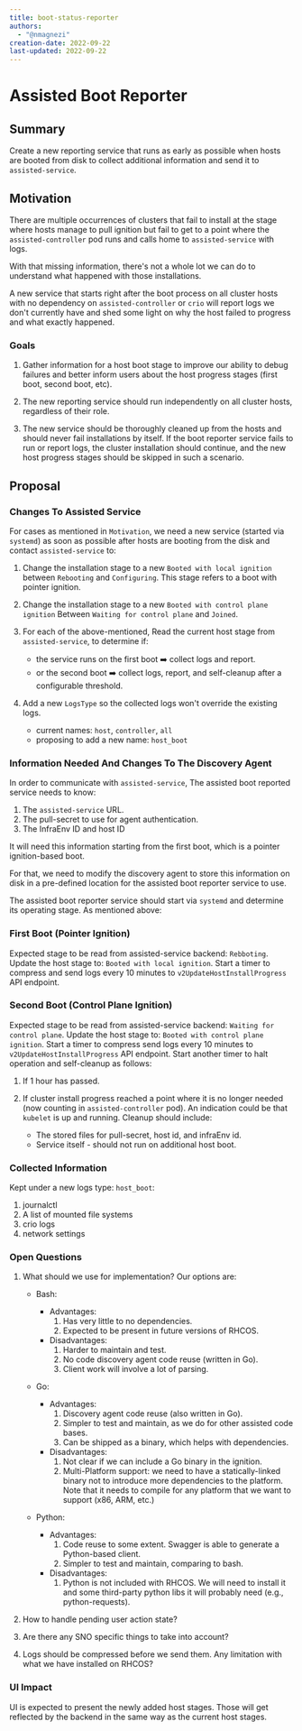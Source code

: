 ```yaml
---
title: boot-status-reporter
authors:
  - "@nmagnezi"
creation-date: 2022-09-22
last-updated: 2022-09-22
---
```


# Assisted Boot Reporter

## Summary

Create a new reporting service that runs as early as possible when hosts are booted from disk to collect additional 
information and send it to `assisted-service`.

## Motivation

There are multiple occurrences of clusters that fail to install at the stage where
hosts manage to pull ignition but fail to get to a point where the `assisted-controller`
pod runs and calls home to `assisted-service` with logs.

With that missing information, there's not a whole lot we can do to understand what
happened with those installations.

A new service that starts right after the boot process on all cluster hosts with no dependency on `assisted-controller`
or `crio` will report logs we don't currently have and shed some light on why the host failed to progress and
what exactly happened.


### Goals

1. Gather information for a host boot stage to improve our ability to debug failures and better inform 
   users about the host progress stages (first boot, second boot, etc).

2. The new reporting service should run independently on all cluster hosts, regardless of their role.

3. The new service should be thoroughly cleaned up from the hosts and should never fail installations by itself.
   If the boot reporter service fails to run or report logs, the cluster installation should continue, 
   and the new host progress stages should be skipped in such a scenario.

## Proposal


### Changes To Assisted Service
For cases as mentioned in `Motivation`, we need a new service (started via `systemd`) as soon as possible after hosts
are booting from the disk and contact `assisted-service` to:

1. Change the installation stage to a new `Booted with local ignition` between `Rebooting` and `Configuring`.
   This stage refers to a boot with pointer ignition.

2. Change the installation stage to a new `Booted with control plane ignition` Between
   `Waiting for control plane` and  `Joined`.


3. For each of the above-mentioned, Read the current host stage from `assisted-service`, to determine if:
   - the service runs on the first boot :arrow_right: collect logs and report.
   - or the second boot :arrow_right: collect logs, report, and self-cleanup after a configurable threshold.

4. Add a new `LogsType` so the collected logs won't override the existing logs.
   - current names: `host`, `controller`, `all`
   - proposing to add a new name: `host_boot`

### Information Needed And Changes To The Discovery Agent

In order to communicate with `assisted-service`, The assisted boot reported service needs to know:
1. The `assisted-service` URL.
2. The pull-secret to use for agent authentication.
3. The InfraEnv ID and host ID

It will need this information starting from the first boot, which is a pointer ignition-based boot.

For that, we need to modify the discovery agent to store this information on disk in a pre-defined location for the assisted boot reporter service to use.

The assisted boot reporter service should start via `systemd` and determine its operating stage. As mentioned above:

### First Boot (Pointer Ignition)
Expected stage to be read from assisted-service backend: `Rebboting`.
Update the host stage to: `Booted with local ignition`.
Start a timer to compress and send logs every 10 minutes to `v2UpdateHostInstallProgress` API endpoint.


### Second Boot (Control Plane Ignition)
Expected stage to be read from assisted-service backend: `Waiting for control plane`.
Update the host stage to: `Booted with control plane ignition`.
Start a timer to compress send logs every 10 minutes to `v2UpdateHostInstallProgress` API endpoint.
Start another timer to halt operation and self-cleanup as follows:

1. If 1 hour has passed.
2. If cluster install progress reached a point where it is no longer needed (now counting in `assisted-controller` pod). An indication could be that `kubelet` is up and running.
   Cleanup should include:

   * The stored files for pull-secret, host id, and infraEnv id.
   * Service itself - should not run on additional host boot.

### Collected Information

Kept under a new logs type: `host_boot`:

1. journalctl
2. A list of mounted file systems
3. crio logs
4. network settings


### Open Questions

1. What should we use for implementation? Our options are:
   - Bash:
      - Advantages:
          1. Has very little to no dependencies.
          2. Expected to be present in future versions of RHCOS.
      - Disadvantages:
         1. Harder to maintain and test.
         2. No code discovery agent code reuse (written in Go).
         3. Client work will involve a lot of parsing.
   - Go:
      - Advantages:
         1. Discovery agent code reuse (also written in Go).
         2. Simpler to test and maintain, as we do for other assisted code bases. 
         3. Can be shipped as a binary, which helps with dependencies.
      - Disadvantages:
         1. Not clear if we can include a Go binary in the ignition.
         2. Multi-Platform support: we need to have a statically-linked binary not to introduce
            more dependencies to the platform. Note that it needs to compile for any platform that
            we want to support (x86, ARM, etc.)

   - Python:
      - Advantages:
         1. Code reuse to some extent. Swagger is able to generate a Python-based client. 
         2. Simpler to test and maintain, comparing to bash.
      - Disadvantages:
         1. Python is not included with RHCOS. We will need to install it and some third-party python libs it will probably need (e.g., python-requests).


2. How to handle pending user action state?

3. Are there any SNO specific things to take into account?

4. Logs should be compressed before we send them. Any limitation with what we have installed on RHCOS?
### UI Impact

UI is expected to present the newly added host stages. Those will get reflected by the backend in the same way as the 
current host stages.